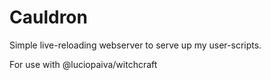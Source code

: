 # Cauldron

Simple live-reloading webserver to serve up my user-scripts.

For use with @luciopaiva/witchcraft
